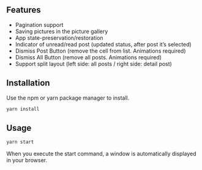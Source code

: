 ## Features

- Pagination support
- Saving pictures in the picture gallery
- App state-preservation/restoration
- Indicator of unread/read post (updated status, after post it’s selected)
- Dismiss Post Button (remove the cell from list. Animations required)
- Dismiss All Button (remove all posts. Animations required)
- Support split layout (left side: all posts / right side: detail post)



## Installation

Use the npm or yarn package manager to install.

```bash
yarn install
```

## Usage

```bash
yarn start
```

When you execute the start command, a window is automatically displayed in your browser.

